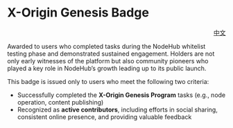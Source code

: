 # X-Origin Genesis Badge

<p align="right"><a href="https://docs.node-x.xyz/chan-pin-shou-ce/nodehub/xorigin-chuang-shi-hui-zhang-genesis">中文</a></p>

Awarded to users who completed tasks during the NodeHub whitelist testing phase and demonstrated sustained engagement. Holders are not only early witnesses of the platform but also community pioneers who played a key role in NodeHub’s growth leading up to its public launch.

This badge is issued only to users who meet the following two criteria:

* Successfully completed the **X-Origin Genesis Program** tasks (e.g., node operation, content publishing)
* Recognized as **active contributors**, including efforts in social sharing, consistent online presence, and providing valuable feedback

